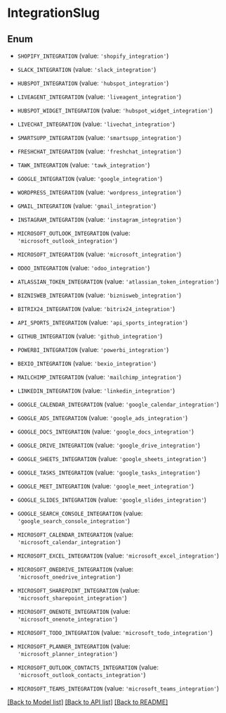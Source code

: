 # IntegrationSlug


## Enum

* `SHOPIFY_INTEGRATION` (value: `'shopify_integration'`)

* `SLACK_INTEGRATION` (value: `'slack_integration'`)

* `HUBSPOT_INTEGRATION` (value: `'hubspot_integration'`)

* `LIVEAGENT_INTEGRATION` (value: `'liveagent_integration'`)

* `HUBSPOT_WIDGET_INTEGRATION` (value: `'hubspot_widget_integration'`)

* `LIVECHAT_INTEGRATION` (value: `'livechat_integration'`)

* `SMARTSUPP_INTEGRATION` (value: `'smartsupp_integration'`)

* `FRESHCHAT_INTEGRATION` (value: `'freshchat_integration'`)

* `TAWK_INTEGRATION` (value: `'tawk_integration'`)

* `GOOGLE_INTEGRATION` (value: `'google_integration'`)

* `WORDPRESS_INTEGRATION` (value: `'wordpress_integration'`)

* `GMAIL_INTEGRATION` (value: `'gmail_integration'`)

* `INSTAGRAM_INTEGRATION` (value: `'instagram_integration'`)

* `MICROSOFT_OUTLOOK_INTEGRATION` (value: `'microsoft_outlook_integration'`)

* `MICROSOFT_INTEGRATION` (value: `'microsoft_integration'`)

* `ODOO_INTEGRATION` (value: `'odoo_integration'`)

* `ATLASSIAN_TOKEN_INTEGRATION` (value: `'atlassian_token_integration'`)

* `BIZNISWEB_INTEGRATION` (value: `'biznisweb_integration'`)

* `BITRIX24_INTEGRATION` (value: `'bitrix24_integration'`)

* `API_SPORTS_INTEGRATION` (value: `'api_sports_integration'`)

* `GITHUB_INTEGRATION` (value: `'github_integration'`)

* `POWERBI_INTEGRATION` (value: `'powerbi_integration'`)

* `BEXIO_INTEGRATION` (value: `'bexio_integration'`)

* `MAILCHIMP_INTEGRATION` (value: `'mailchimp_integration'`)

* `LINKEDIN_INTEGRATION` (value: `'linkedin_integration'`)

* `GOOGLE_CALENDAR_INTEGRATION` (value: `'google_calendar_integration'`)

* `GOOGLE_ADS_INTEGRATION` (value: `'google_ads_integration'`)

* `GOOGLE_DOCS_INTEGRATION` (value: `'google_docs_integration'`)

* `GOOGLE_DRIVE_INTEGRATION` (value: `'google_drive_integration'`)

* `GOOGLE_SHEETS_INTEGRATION` (value: `'google_sheets_integration'`)

* `GOOGLE_TASKS_INTEGRATION` (value: `'google_tasks_integration'`)

* `GOOGLE_MEET_INTEGRATION` (value: `'google_meet_integration'`)

* `GOOGLE_SLIDES_INTEGRATION` (value: `'google_slides_integration'`)

* `GOOGLE_SEARCH_CONSOLE_INTEGRATION` (value: `'google_search_console_integration'`)

* `MICROSOFT_CALENDAR_INTEGRATION` (value: `'microsoft_calendar_integration'`)

* `MICROSOFT_EXCEL_INTEGRATION` (value: `'microsoft_excel_integration'`)

* `MICROSOFT_ONEDRIVE_INTEGRATION` (value: `'microsoft_onedrive_integration'`)

* `MICROSOFT_SHAREPOINT_INTEGRATION` (value: `'microsoft_sharepoint_integration'`)

* `MICROSOFT_ONENOTE_INTEGRATION` (value: `'microsoft_onenote_integration'`)

* `MICROSOFT_TODO_INTEGRATION` (value: `'microsoft_todo_integration'`)

* `MICROSOFT_PLANNER_INTEGRATION` (value: `'microsoft_planner_integration'`)

* `MICROSOFT_OUTLOOK_CONTACTS_INTEGRATION` (value: `'microsoft_outlook_contacts_integration'`)

* `MICROSOFT_TEAMS_INTEGRATION` (value: `'microsoft_teams_integration'`)

[[Back to Model list]](../README.md#documentation-for-models) [[Back to API list]](../README.md#documentation-for-api-endpoints) [[Back to README]](../README.md)


